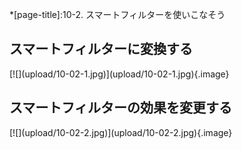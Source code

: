 *[page-title]:10-2. スマートフィルターを使いこなそう

## スマートフィルターに変換する
<div markdown="1" class="sr-only">
</div>
<div markdown="1" class="photo-capture">
[![](upload/10-02-1.jpg)](upload/10-02-1.jpg){.image}
</div>

## スマートフィルターの効果を変更する
<div markdown="1" class="sr-only">
</div>
<div markdown="1" class="photo-capture">
[![](upload/10-02-2.jpg)](upload/10-02-2.jpg){.image}
</div>